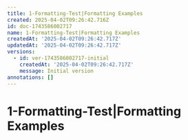 ```yaml
---
title: 1-Formatting-Test|Formatting Examples
created: 2025-04-02T09:26:42.716Z
id: doc-1743586002717
name: 1-Formatting-Test|Formatting Examples
createdAt: '2025-04-02T09:26:42.717Z'
updatedAt: '2025-04-02T09:26:42.717Z'
versions:
  - id: ver-1743586002717-initial
    createdAt: '2025-04-02T09:26:42.717Z'
    message: Initial version
annotations: []
---
```


# 1-Formatting-Test|Formatting Examples

